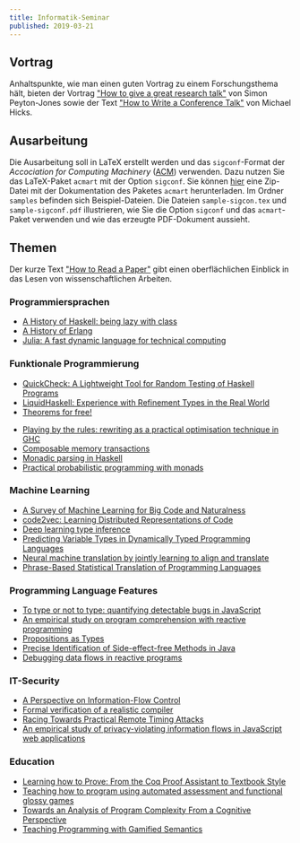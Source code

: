 ```yaml
---
title: Informatik-Seminar
published: 2019-03-21
---
```



## Vortrag

Anhaltspunkte, wie man einen guten Vortrag zu einem Forschungsthema hält, bieten der Vortrag ["How to give a great research talk"][PeytonJones] von Simon Peyton-Jones sowie der Text ["How to Write a Conference Talk"][Hicks] von Michael Hicks.

[PeytonJones]: https://www.microsoft.com/en-us/research/academic-program/give-great-research-talk/
[Hicks]: http://www.pl-enthusiast.net/2019/01/02/how-to-write-a-conference-talk/


## Ausarbeitung

Die Ausarbeitung soll in LaTeX erstellt werden und das `sigconf`-Format der _Accociation for Computing Machinery_ ([ACM][ACM]) verwenden.
Dazu nutzen Sie das LaTeX-Paket `acmart` mit der Option `sigconf`.
Sie können [hier][ACMSample] eine Zip-Datei mit der Dokumentation des Paketes `acmart` herunterladen.
Im Ordner `samples` befinden sich Beispiel-Dateien.
Die Dateien `sample-sigcon.tex` und `sample-sigconf.pdf` illustrieren, wie Sie die Option `sigconf` und das `acmart`-Paket verwenden und wie das erzeugte PDF-Dokument aussieht.

[ACM]: https://www.acm.org
[ACMSample]: https://www.acm.org/binaries/content/assets/publications/consolidated-tex-template/acmart-master.zip


## Themen

Der kurze Text ["How to Read a Paper"][ReadPaper] gibt einen oberflächlichen Einblick in das Lesen von wissenschaftlichen Arbeiten.

[ReadPaper]: https://web.stanford.edu/class/ee384m/Handouts/HowtoReadPaper.pdf


### Programmiersprachen
* [A History of Haskell: being lazy with class](http://www.iro.umontreal.ca/~monnier/2035/history.pdf)
* [A History of Erlang](http://www.math.bas.bg/softeng/bantchev/place/erlang/a-history-of-erlang.pdf)
* [Julia: A fast dynamic language for technical computing](https://arxiv.org/pdf/1209.5145)


### Funktionale Programmierung
* [QuickCheck: A Lightweight Tool for Random Testing of Haskell Programs](https://www.cs.tufts.edu/~nr/cs257/archive/john-hughes/quick.pdf)
* [LiquidHaskell: Experience with Refinement Types in the Real World](http://goto.ucsd.edu/~nvazou/real_world_liquid.pdf)
* [Theorems for free!](http://www.cs.sfu.ca/CourseCentral/831/burton/Notes/July14/free.pdf)
<!-- * [A short cut to deforestation](http://citeseerx.ist.psu.edu/viewdoc/download?doi=10.1.1.224.4460&rep=raep1&type=pdf) -->
* [Playing by the rules: rewriting as a practical optimisation technique in GHC](https://core.ac.uk/download/pdf/39699597.pdf#page=209)
* [Composable memory transactions](https://cs.uwaterloo.ca/~Brecht/courses/702/Possible-Readings/transactional-memory/composable-mem-trans-ppopp-2005.pdf)
* [Monadic parsing in Haskell](http://www.cs.nott.ac.uk/~pszgmh/pearl.pdf)
* [Practical probabilistic programming with monads](https://www.repository.cam.ac.uk/bitstream/handle/1810/249132/Scibior%20et%20al%202015%20Haskell%20Symposium%202015.pdf;sequence=1)


### Machine Learning
* [A Survey of Machine Learning for Big Code and Naturalness](https://arxiv.org/pdf/1709.06182)
* [code2vec: Learning Distributed Representations of Code](https://urialon.cswp.cs.technion.ac.il/wp-content/uploads/sites/83/2018/12/code2vec-popl19.pdf)
* [Deep learning type inference](http://discovery.ucl.ac.uk/10066386/1/Barr_fse2018-j2t.pdf)
* [Predicting Variable Types in Dynamically Typed Programming Languages](https://arxiv.org/pdf/1901.05138)
* [Neural machine translation by jointly learning to align and translate](https://arxiv.org/pdf/1409.0473)
* [Phrase-Based Statistical Translation of Programming Languages](http://citeseerx.ist.psu.edu/viewdoc/download?doi=10.1.1.706.9697&rep=rep1&type=pdf)


### Programming Language Features
* [To type or not to type: quantifying detectable bugs in JavaScript](http://www0.cs.ucl.ac.uk/staff/Z.Gao/doc/paper/type_study.pdf)
* [An empirical study on program comprehension with reactive programming](http://www.guidosalvaneschi.com/attachments/papers/2014_An-Empirical-Study-on-Program-Comprehension-with-Reactive-Programming_pdf.pdf)
* [Propositions as Types](http://citeseerx.ist.psu.edu/viewdoc/download?doi=10.1.1.673.269&rep=rep1&type=pdf)
* [Precise Identification of Side-effect-free Methods in Java](http://citeseerx.ist.psu.edu/viewdoc/download?doi=10.1.1.10.9028&rep=rep1&type=pdf)
* [Debugging data flows in reactive programs](https://repository.tudelft.nl/islandora/object/uuid:d37cac08-195d-4dbd-a076-e3227a756717/datastream/OBJ/download)


### IT-Security
* [A Perspective on Information-Flow Control](http://citeseerx.ist.psu.edu/viewdoc/download?doi=10.1.1.437.9981&rep=rep1&type=pdf)
* [Formal verification of a realistic compiler](http://www.cse.iitd.ac.in/~sbansal/csl862-soft/readings/compcert.pdf)
* [Racing Towards Practical Remote Timing Attacks](https://www.google.com/url?sa=t&rct=j&q=&esrc=s&source=web&cd=7&ved=2ahUKEwiEjaXer4vhAhUOyKQKHUN5AL8QFjAGegQIBhAC&url=https%3A%2F%2Fwww.nccgroup.trust%2Fglobalassets%2Four-research%2Fus%2Fwhitepapers%2FTimeTrial.pdf&usg=AOvVaw288YCctztS1cBvKF_clwrA)
* [An empirical study of privacy-violating information flows in JavaScript web applications](https://ranjitjhala.github.io/static/an_empirical_study_of_privacy_violating_flows_in_javascript_web_applications.pdf)


### Education
* [Learning how to Prove: From the Coq Proof Assistant to Textbook Style](https://arxiv.org/pdf/1803.01466)
* [Teaching how to program using automated assessment and functional glossy games](https://dl.acm.org/ft_gateway.cfm?id=3236777)
* [Towards an Analysis of Program Complexity From a Cognitive Perspective](https://www.researchgate.net/profile/Rodrigo_Duran5/publication/326918081_Towards_an_Analysis_of_Program_Complexity_From_a_Cognitive_Perspective/links/5b9f7d28299bf13e60381085/Towards-an-Analysis-of-Program-Complexity-From-a-Cognitive-Perspective.pdf?_sg%5B0%5D=DPQ5jA6UMHdN2d5Pr5RPu-5wBPidDIKQKtr2raDfEL3uvR3jzdbBO5H_hExNWKOOcnOKcfim6_fc37foVDHCnA.O2rWZAN1_Ghax2D4zDnUuvXtrGY019ExfVbSdWR9Fcw8NJQ6sqyXVq52-OSKsGbKwOWhKtCYH8PcEBJ-MWNwqA&_sg%5B1%5D=60R_dAq_x7YukEI8kgDq6_7_ZwFdLJVjq1Yjt9DPFmgoGijiFiR4zWLJJXq57gLxHIZosj5kSaxkz4cPwq1Dsqj2d7cJb1p7CwtzsMEbj7qP.O2rWZAN1_Ghax2D4zDnUuvXtrGY019ExfVbSdWR9Fcw8NJQ6sqyXVq52-OSKsGbKwOWhKtCYH8PcEBJ-MWNwqA&_iepl=)
* [Teaching Programming with Gamified Semantics](http://www.cs.cornell.edu/andru/papers/reduct-chi17/reduct-chi17.pdf)
